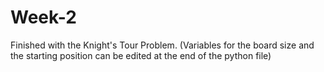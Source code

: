 # Week-2

Finished with the Knight's Tour Problem. (Variables for the board size and the starting position can be edited at the end of the python file)
